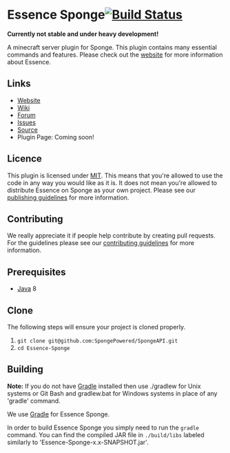 Essence Sponge[![Build Status]](https://travis-ci.org/KGGArmy/Essence-Sponge)
==============

**Currently not stable and under heavy development!**

A minecraft server plugin for Sponge.
This plugin contains many essential commands and features.
Please check out the [website] for more information about Essence.

## Links
* [Website]
* [Wiki]
* [Forum]
* [Issues]
* [Source]
* Plugin Page: Coming soon!

## Licence
This plugin is licensed under [MIT].
This means that you're allowed to use the code in any way you would like as it is.
It does not mean you're allowed to distribute Essence on Sponge as your own project.
Please see our [publishing guidelines] for more information.

## Contributing
We really appreciate it if people help contribute by creating pull requests.
For the guidelines please see our [contributing guidelines] for more information.

## Prerequisites
* [Java] 8

## Clone
The following steps will ensure your project is cloned properly.

1. `git clone git@github.com:SpongePowered/SpongeAPI.git`  
2. `cd Essence-Sponge` 

## Building
__Note:__ If you do not have [Gradle] installed then use ./gradlew for Unix systems or Git Bash and gradlew.bat for
Windows systems in place of any 'gradle' command.

We use [Gradle] for Essence Sponge.

In order to build Essence Sponge you simply need to run the `gradle` command.
You can find the compiled JAR file in `./build/libs` labeled similarly to 'Essence-Sponge-x.x-SNAPSHOT.jar'.

[Build Status]: https://travis-ci.org/KGGArmy/Essence-Sponge.svg?master
[website]: http://essencemc.org
[Website]: http://essencemc.org
[Wiki]: https://github.com/KGGArmy/Essence-Sponge/wiki
[Forum]: http://forum.essencemc.org
[Issues]: https://github.com/KGGArmy/Essence-Sponge/issues
[Source]: https://github.com/KGGArmy/Essence-Sponge/
[MIT]: https://tldrlegal.com/license/mit-license
[publishing guidelines]: Publishing.md
[contributing guidelines]: Contributors.md
[Java]: http://www.oracle.com/technetwork/java/javase/downloads/jdk8-downloads-2133151.html
[Gradle]: https://www.gradle.org/
